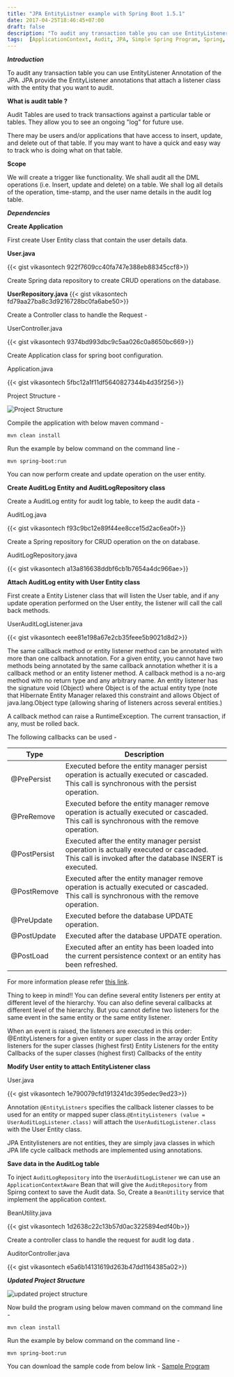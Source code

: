 ```yaml
---
title: "JPA EntityListner example with Spring Boot 1.5.1"
date: 2017-04-25T18:46:45+07:00
draft: false 
description: "To audit any transaction table you can use EntityListener Annotation of the JPA. JPA provide the EntityListener annotations that attach a listener class with the entity that you want to audit."
tags:  [ApplicationContext, Audit, JPA, Simple Spring Program, Spring, Spring Boot]
---
```


***Introduction***

To audit any transaction table you can use EntityListener Annotation of the JPA. JPA provide the EntityListener annotations that attach a listener class with the entity that you want to audit. 

**What is audit table ?**

Audit Tables are used to track transactions against a particular table or tables. They allow you to see an ongoing "log" for future use.  

There may be users and/or applications that have access to insert, update, and delete out of that table. If you may want to have a quick and easy way to track who is doing what on that table. 

**Scope**

We will create a trigger like functionality. We shall audit all the DML operations (i.e. Insert, update and delete) on a table. We shall log all details of the operation, time-stamp, and the user name details in the audit log table. 

***Dependencies***

**Create Application** 

First create User Entity class that contain the user details data.

**User.java**

{{< gist vikasontech 922f7609cc40fa747e388eb88345ccf8>}}

Create Spring data repository to create CRUD operations on the database.

**UserRepository.java**
{{< gist vikasontech fd79aa27ba8c3d9216728bc0fa6abe50>}}

Create a Controller class to handle the Request -

UserController.java

{{< gist vikasontech 9374bd993dbc9c5aa026c0a8650bc669>}}

Create Application class for spring boot configuration.

Application.java

{{< gist vikasontech 5fbc12a1f11df5640827344b4d35f256>}}

Project Structure -

![Project Structure](https://1.bp.blogspot.com/-FUS9PNR1kGg/WQAJkM41WsI/AAAAAAAAb8c/-cYowNtOJ68GGqpP5BkkuiqSR2ZWWZQxwCLcB/s400/Project_Structure.png)


Compile the application with below maven command -

```mvn clean install```  

Run the example by below command on the command line  - 

```mvn spring-boot:run``` 

You can now perform create and update operation on the user entity.

**Create AuditLog Entity and AuditLogRepository class** 

Create a AuditLog entity for audit log table, to keep the audit data -

AuditLog.java

{{< gist vikasontech f93c9bc12e89f44ee8cce15d2ac6ea0f>}}

Create a Spring repository for CRUD operation on the on database.

AuditLogRepository.java

{{< gist vikasontech a13a816638ddbf6cb1b7654a4dc966ae>}}

**Attach AuditLog entity with User Entity class**

First create a Entity Listener class that will listen the User table, and if any update operation performed on the User entity, the listener will call the call back methods.

UserAuditLogListener.java

{{< gist vikasontech eee81e198a67e2cb35feee5b9021d8d2>}}

The same callback method or entity listener method can be annotated with more than one callback annotation. For a given entity, you cannot have two methods being annotated by the same callback annotation whether it is a callback method or an entity listener method. A callback method is a no-arg method with no return type and any arbitrary name. An entity listener has the signature void <METHOD>(Object) where Object is of the actual entity type (note that Hibernate Entity Manager relaxed this constraint and allows Object of java.lang.Object type (allowing sharing of listeners across several entities.) 

A callback method can raise a RuntimeException. The current transaction, if any, must be rolled back.

The following callbacks can be used -

Type | Description
-----|-------------
@PrePersist | Executed before the entity manager persist operation is actually executed or cascaded. This call is synchronous with the persist operation. |
@PreRemove | Executed before the entity manager remove operation is actually executed or cascaded. This call is synchronous with the remove operation. 
@PostPersist | Executed after the entity manager persist operation is actually executed or cascaded. This call is invoked after the database INSERT is executed. 
@PostRemove | Executed after the entity manager remove operation is actually executed or cascaded. This call is synchronous with the remove operation. 
@PreUpdate | Executed before the database UPDATE operation. 
@PostUpdate | Executed after the database UPDATE operation. 
@PostLoad | Executed after an entity has been loaded into the current persistence context or an entity has been refreshed. 


For more information please refer [this link](https://docs.jboss.org/hibernate/entitymanager/3.5/reference/en/html/listeners.html).

Thing to keep in mind!!
You can define several entity listeners per entity at different level of the hierarchy. You can also define several callbacks at different level of the hierarchy. But you cannot define two listeners for the same event in the same entity or the same entity listener.

When an event is raised, the listeners are executed in this order: 
@EntityListeners for a given entity or super class in the array order 
Entity listeners for the super classes (highest first) 
Entity Listeners for the entity 
Callbacks of the super classes (highest first) 
Callbacks of the entity

**Modify User entity to attach EntityListener class**

User.java

{{< gist vikasontech 1e790079cfd1913241dc395edec9ed23>}}

Annotation ```@EntityListners``` specifies the callback listener classes to be used for an entity or mapped super class.```@EntityListeners (value = UserAuditLogListener.class)``` will attach the ```UserAuditLogListener.class``` with the User Entity class. 

JPA Entitylisteners are not entities, they are simply java classes in which JPA life cycle callback methods are implemented using annotations.

**Save data in the AuditLog table**

To inject ```AuditLogRepository``` into the ```UserAuditLogListener``` we can use an ```ApplicationContextAware``` Bean that will give the ```AuditRepository``` from Spirng context  to save the Audit data. So, Create a ```BeanUtility``` service that implement the application context.

BeanUtility.java

{{< gist vikasontech 1d2638c22c13b57d0ac3225894edf40b>}}

Create a controller class to handle the request for audit log data .

AuditorController.java

{{< gist vikasontech e5a6b14131619d263b47dd1164385a02>}}

***Updated Project Structure***

![updated project structure](https://1.bp.blogspot.com/-NHgKrrA4Mms/WQAcL7PsukI/AAAAAAAAb8s/NanCf5f7XUsiy7rUWcE5ODMqBQsn1j-hgCLcB/s400/Project_Structure_2.png)

Now build the program using below maven command on the command line  - 

```mvn clean install```  

Run the example by below command on the command line  - 

```mvn spring-boot:run```

You can download the sample code from below link - 
[Sample Program](https://github.com/vikasontech/springjapauditlog)
